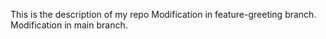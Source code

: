 This is the description of my repo
 Modification in feature-greeting branch.
  Modification in main branch.